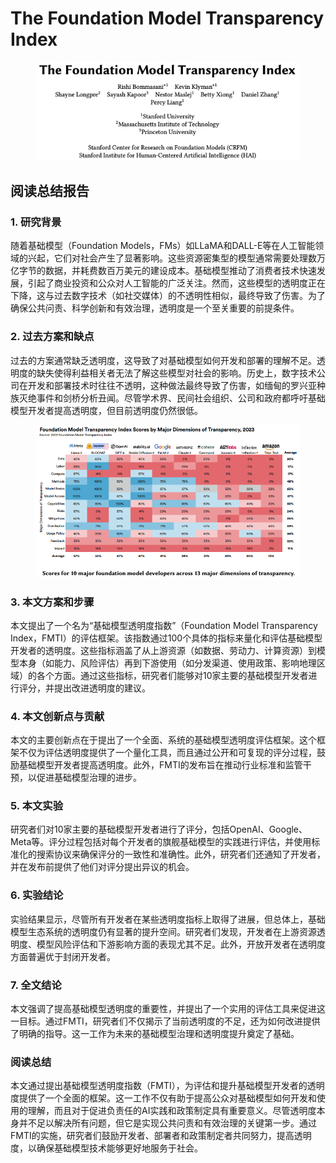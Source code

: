 # The Foundation Model Transparency Index

<figure><img src="../.gitbook/assets/image (10) (1) (1) (1) (1) (1) (1) (1) (1) (1) (1) (1) (1) (1) (1) (1).png" alt=""><figcaption></figcaption></figure>

## 阅读总结报告

### 1. 研究背景

随着基础模型（Foundation Models，FMs）如LLaMA和DALL-E等在人工智能领域的兴起，它们对社会产生了显著影响。这些资源密集型的模型通常需要处理数万亿字节的数据，并耗费数百万美元的建设成本。基础模型推动了消费者技术快速发展，引起了商业投资和公众对人工智能的广泛关注。然而，这些模型的透明度正在下降，这与过去数字技术（如社交媒体）的不透明性相似，最终导致了伤害。为了确保公共问责、科学创新和有效治理，透明度是一个至关重要的前提条件。

### 2. 过去方案和缺点

过去的方案通常缺乏透明度，这导致了对基础模型如何开发和部署的理解不足。透明度的缺失使得利益相关者无法了解这些模型对社会的影响。历史上，数字技术公司在开发和部署技术时往往不透明，这种做法最终导致了伤害，如缅甸的罗兴亚种族灭绝事件和剑桥分析丑闻。尽管学术界、民间社会组织、公司和政府都呼吁基础模型开发者提高透明度，但目前透明度仍然很低。

<figure><img src="../.gitbook/assets/image (11) (1) (1) (1) (1) (1) (1) (1) (1) (1) (1) (1) (1) (1).png" alt=""><figcaption></figcaption></figure>

### 3. 本文方案和步骤

本文提出了一个名为“基础模型透明度指数”（Foundation Model Transparency Index，FMTI）的评估框架。该指数通过100个具体的指标来量化和评估基础模型开发者的透明度。这些指标涵盖了从上游资源（如数据、劳动力、计算资源）到模型本身（如能力、风险评估）再到下游使用（如分发渠道、使用政策、影响地理区域）的各个方面。通过这些指标，研究者们能够对10家主要的基础模型开发者进行评分，并提出改进透明度的建议。

### 4. 本文创新点与贡献

本文的主要创新点在于提出了一个全面、系统的基础模型透明度评估框架。这个框架不仅为评估透明度提供了一个量化工具，而且通过公开和可复现的评分过程，鼓励基础模型开发者提高透明度。此外，FMTI的发布旨在推动行业标准和监管干预，以促进基础模型治理的进步。

### 5. 本文实验

研究者们对10家主要的基础模型开发者进行了评分，包括OpenAI、Google、Meta等。评分过程包括对每个开发者的旗舰基础模型的实践进行评估，并使用标准化的搜索协议来确保评分的一致性和准确性。此外，研究者们还通知了开发者，并在发布前提供了他们对评分提出异议的机会。

### 6. 实验结论

实验结果显示，尽管所有开发者在某些透明度指标上取得了进展，但总体上，基础模型生态系统的透明度仍有显著的提升空间。研究者们发现，开发者在上游资源透明度、模型风险评估和下游影响方面的表现尤其不足。此外，开放开发者在透明度方面普遍优于封闭开发者。

### 7. 全文结论

本文强调了提高基础模型透明度的重要性，并提出了一个实用的评估工具来促进这一目标。通过FMTI，研究者们不仅揭示了当前透明度的不足，还为如何改进提供了明确的指导。这一工作为未来的基础模型治理和透明度提升奠定了基础。

### 阅读总结

本文通过提出基础模型透明度指数（FMTI），为评估和提升基础模型开发者的透明度提供了一个全面的框架。这一工作不仅有助于提高公众对基础模型如何开发和使用的理解，而且对于促进负责任的AI实践和政策制定具有重要意义。尽管透明度本身并不足以解决所有问题，但它是实现公共问责和有效治理的关键第一步。通过FMTI的实施，研究者们鼓励开发者、部署者和政策制定者共同努力，提高透明度，以确保基础模型技术能够更好地服务于社会。
